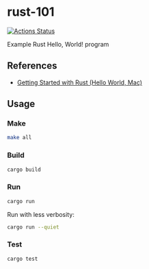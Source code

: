 rust-101
==

[![Actions Status](https://github.com/mitchallen/rust-101/workflows/Rust/badge.svg)](https://github.com/mitchallen/rust-101/actions)

Example Rust Hello, World! program

## References

* [Getting Started with Rust (Hello World, Mac)](https://scriptable.com/rust/getting-started-with-rust-hello-world)

## Usage

### Make

```sh
make all
```

### Build

```sh
cargo build
```

### Run

```sh
cargo run
```

Run with less verbosity:

```sh
cargo run --quiet
```

### Test

```sh
cargo test
```
